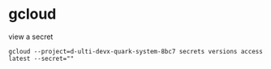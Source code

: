 # gcloud

view a secret
```
gcloud --project=d-ulti-devx-quark-system-8bc7 secrets versions access latest --secret=""
```
